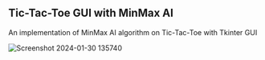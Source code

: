 ## Tic-Tac-Toe GUI with MinMax AI

An implementation of MinMax AI algorithm on Tic-Tac-Toe with Tkinter GUI 
<p align="center" width="100%">
  
![Screenshot 2024-01-30 135740](https://github.com/arisocorro/TicTacToeGUI/assets/158087556/2926a957-94aa-4d75-a02c-648583db8fe9)

</p>





